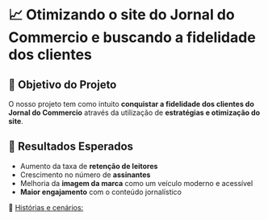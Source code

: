 # 📈 Otimizando o site do Jornal do Commercio e buscando a fidelidade dos clientes  

## 🎯 Objetivo do Projeto  
O nosso projeto tem como intuito **conquistar a fidelidade dos clientes do Jornal do Commercio** através da utilização de **estratégias e otimização do site**.  

## 📌 Resultados Esperados  
- Aumento da taxa de **retenção de leitores**  
- Crescimento no número de **assinantes**  
- Melhoria da **imagem da marca** como um veículo moderno e acessível  
- **Maior engajamento** com o conteúdo jornalístico  

🔗 [Histórias e cenários:](https://docs.google.com/document/d/1dRo1rZinYxXtpklP78JwofUMNUwflzO9PsG-q0wJt4M/edit?tab=t.0)











